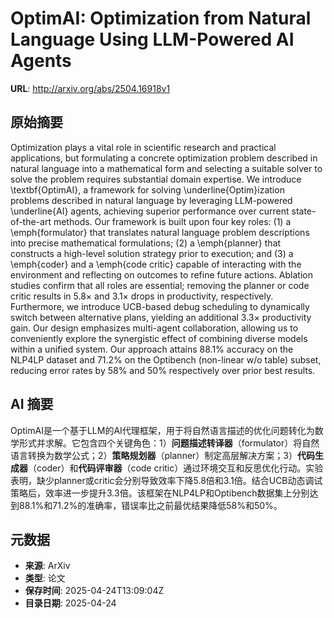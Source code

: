# OptimAI: Optimization from Natural Language Using LLM-Powered AI Agents

**URL**: http://arxiv.org/abs/2504.16918v1

## 原始摘要

Optimization plays a vital role in scientific research and practical
applications, but formulating a concrete optimization problem described in
natural language into a mathematical form and selecting a suitable solver to
solve the problem requires substantial domain expertise. We introduce
\textbf{OptimAI}, a framework for solving \underline{Optim}ization problems
described in natural language by leveraging LLM-powered \underline{AI} agents,
achieving superior performance over current state-of-the-art methods. Our
framework is built upon four key roles: (1) a \emph{formulator} that translates
natural language problem descriptions into precise mathematical formulations;
(2) a \emph{planner} that constructs a high-level solution strategy prior to
execution; and (3) a \emph{coder} and a \emph{code critic} capable of
interacting with the environment and reflecting on outcomes to refine future
actions. Ablation studies confirm that all roles are essential; removing the
planner or code critic results in $5.8\times$ and $3.1\times$ drops in
productivity, respectively. Furthermore, we introduce UCB-based debug
scheduling to dynamically switch between alternative plans, yielding an
additional $3.3\times$ productivity gain. Our design emphasizes multi-agent
collaboration, allowing us to conveniently explore the synergistic effect of
combining diverse models within a unified system. Our approach attains 88.1\%
accuracy on the NLP4LP dataset and 71.2\% on the Optibench (non-linear w/o
table) subset, reducing error rates by 58\% and 50\% respectively over prior
best results.


## AI 摘要

OptimAI是一个基于LLM的AI代理框架，用于将自然语言描述的优化问题转化为数学形式并求解。它包含四个关键角色：1）**问题描述转译器**（formulator）将自然语言转换为数学公式；2）**策略规划器**（planner）制定高层解决方案；3）**代码生成器**（coder）和**代码评审器**（code critic）通过环境交互和反思优化行动。实验表明，缺少planner或critic会分别导致效率下降5.8倍和3.1倍。结合UCB动态调试策略后，效率进一步提升3.3倍。该框架在NLP4LP和Optibench数据集上分别达到88.1%和71.2%的准确率，错误率比之前最优结果降低58%和50%。

## 元数据

- **来源**: ArXiv
- **类型**: 论文
- **保存时间**: 2025-04-24T13:09:04Z
- **目录日期**: 2025-04-24
